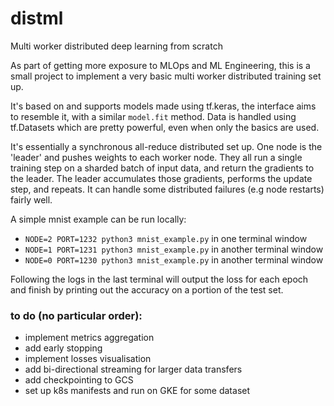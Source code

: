 # distml
Multi worker distributed deep learning from scratch

As part of getting more exposure to MLOps and ML Engineering, this is a small
project to implement a very basic multi worker distributed training set up.

It's based on and supports models made using tf.keras, the interface aims to resemble it, with a similar `model.fit` method. Data is handled using tf.Datasets which are pretty powerful, even when only the basics are used.

It's essentially a synchronous all-reduce distributed set up.
One node is the 'leader' and pushes weights to each worker node. They all run a single training step
on a sharded batch of input data, and return the gradients to the leader.
The leader accumulates those gradients, performs the update step, and repeats.
It can handle some distributed failures (e.g node restarts) fairly well.

A simple mnist example can be run locally:
- `NODE=2 PORT=1232 python3 mnist_example.py` in one terminal window
- `NODE=1 PORT=1231 python3 mnist_example.py` in another terminal window
- `NODE=0 PORT=1230 python3 mnist_example.py` in another terminal window

Following the logs in the last terminal will output the loss for each epoch and finish by
printing out the accuracy on a portion of the test set.


### to do (no particular order):
- implement metrics aggregation
- add early stopping
- implement losses visualisation
- add bi-directional streaming for larger data transfers
- add checkpointing to GCS
- set up k8s manifests and run on GKE for some dataset